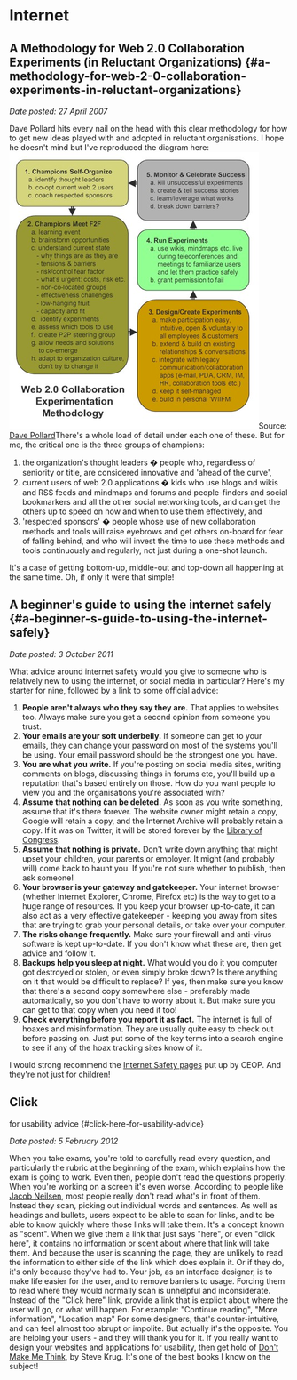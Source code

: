 # Internet

## A Methodology for Web 2.0 Collaboration Experiments (in Reluctant Organizations) {#a-methodology-for-web-2-0-collaboration-experiments-in-reluctant-organizations}

_Date posted: 27 April 2007_

Dave Pollard hits every nail on the head with this clear methodology for how to get new ideas played with and adopted in reluctant organisations. I hope he doesn't mind but I've reproduced the diagram here:![Methodology for collaboration ideas adoption - from Dave Pollard](./assets/web2collabmethodology.jpg "Methodology for collaboration ideas adoption - from Dave Pollard")Source: [Dave Pollard](http://blogs.salon.com/0002007/categories/businessInnovation/2007/04/25.html)There's a whole load of detail under each one of these. But for me, the critical one is the three groups of champions:

1.  the organization's thought leaders � people who, regardless of seniority or title, are considered innovative and 'ahead of the curve',
2.  current users of web 2.0 applications � kids who use blogs and wikis and RSS feeds and mindmaps and forums and people-finders and social bookmarkers and all the other social networking tools, and can get the others up to speed on how and when to use them effectively, and
3.  'respected sponsors' � people whose use of new collaboration methods and tools will raise eyebrows and get others on-board for fear of falling behind, and who will invest the time to use these methods and tools continuously and regularly, not just during a one-shot launch.

It's a case of getting bottom-up, middle-out and top-down all happening at the same time. Oh, if only it were that simple!

## A beginner's guide to using the internet safely {#a-beginner-s-guide-to-using-the-internet-safely}

_Date posted: 3 October 2011_

What advice around internet safety would you give to someone who is relatively new to using the internet, or social media in particular? Here's my starter for nine, followed by a link to some official advice:

1.  **People aren't always who they say they are.** That applies to websites too. Always make sure you get a second opinion from someone you trust.
2.  **Your emails are your soft underbelly.** If someone can get to your emails, they can change your password on most of the systems you'll be using. Your email password should be the strongest one you have.
3.  **You are what you write.** If you're posting on social media sites, writing comments on blogs, discussing things in forums etc, you'll build up a reputation that's based entirely on those. How do you want people to view you and the organisations you're associated with?
4.  **Assume that nothing can be deleted.** As soon as you write something, assume that it's there forever. The website owner might retain a copy, Google will retain a copy, and the Internet Archive will probably retain a copy. If it was on Twitter, it will be stored forever by the [Library of Congress](http://blogs.loc.gov/loc/2010/04/how-tweet-it-is-library-acquires-entire-twitter-archive/).
5.  **Assume that nothing is private.** Don't write down anything that might upset your children, your parents or employer. It might (and probably will) come back to haunt you. If you're not sure whether to publish, then ask someone!
6.  **Your browser is your gateway and gatekeeper.** Your internet browser (whether Internet Explorer, Chrome, Firefox etc) is the way to get to a huge range of resources. If you keep your browser up-to-date, it can also act as a very effective gatekeeper - keeping you away from sites that are trying to grab your personal details, or take over your computer.
7.  **The risks change frequently.** Make sure your firewall and anti-virus software is kept up-to-date. If you don't know what these are, then get advice and follow it.
8.  **Backups help you sleep at night.** What would you do it you computer got destroyed or stolen, or even simply broke down? Is there anything on it that would be difficult to replace? If yes, then make sure you know that there's a second copy somewhere else - preferably made automatically, so you don't have to worry about it. But make sure you can get to that copy when you need it too!
9.  **Check everything before you report it as fact.** The internet is full of hoaxes and misinformation. They are usually quite easy to check out before passing on. Just put some of the key terms into a search engine to see if any of the hoax tracking sites know of it.

I would strong recommend the [Internet Safety pages](https://www.thinkuknow.co.uk/Parents/InternetSafety/) put up by CEOP. And they're not just for children!

## Click

for usability advice {#click-here-for-usability-advice}

_Date posted: 5 February 2012_

When you take exams, you're told to carefully read every question, and particularly the rubric at the beginning of the exam, which explains how the exam is going to work. Even then, people don't read the questions properly. When you're working on a screen it's even worse. According to people like [Jacob Neilsen](http://www.useit.com/papers/webwriting/writing.html), most people really don't read what's in front of them. Instead they scan, picking out individual words and sentences. As well as headings and bullets, users expect to be able to scan for links, and to be able to know quickly where those links will take them. It's a concept known as "scent". When we give them a link that just says "here", or even "click here", it contains no information or scent about where that link will take them. And because the user is scanning the page, they are unlikely to read the information to either side of the link which does explain it. Or if they do, it's only because they've had to. Your job, as an interface designer, is to make life easier for the user, and to remove barriers to usage. Forcing them to read where they would normally scan is unhelpful and inconsiderate. Instead of the "Click here" link, provide a link that is explicit about where the user will go, or what will happen. For example: "Continue reading", "More information", "Location map" For some designers, that's counter-intuitive, and can feel almost too abrupt or impolite. But actually it's the opposite. You are helping your users - and they will thank you for it. If you really want to design your websites and applications for usability, then get hold of [Don't Make Me Think](http://www.sensible.com/dmmt.html), by Steve Krug. It's one of the best books I know on the subject!